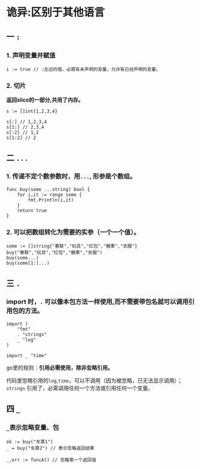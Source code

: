 # 诡异:区别于其他语言

## 一 `:`

### 1. 声明变量并赋值

```
i := true // :左边的值，必需有未声明的变量，允许有已经声明的变量。
```

### 2. 切片

__返回slice的一部分,共用了内存。__


```
s := []int{1,2,3,4}

s[:] // 1,2,3,4
s[1:] // 2,3,4
s[:2] // 1,2
s[1:2] // 2
```

## 二 `...`

### 1. 传递不定个数参数时，用`...`, 形参是个数组。

```
func buy(some ...string) bool {
	for i,it := range some {
		fmt.Println(i,it)
	}
	return true
}
```

### 2. 可以把数组转化为需要的实参（一个一个值）。

```
some := []string{"春联","玩具","红包","糖果","衣服"}
buy("春联","玩具","红包","糖果","衣服")
buy(some...)
buy(some[1:]...)
```

## 三 `.`

### import 时，`.` 可以像本包方法一样使用,而不需要带包名就可以调用引用包的方法。

```
import (
	"fmt"
	. "strings"
	_ "log"
)

import _ "time"
```

go里的规则：__引用必需使用，除非忽略引用。__

代码里忽略引用的`log`,`time`，可以不调用（因为被忽略，已无法显示调用）；
`strings` 引用了，必需调用任何一个方法或引用任何一个变量。


## 四 `_`

### `_`表示忽略变量、包

```
ok := buy("车票1")
_ = buy("车票2") // 表示忽略返回结果

_,err := funcA() // 忽略第一个返回值
```

